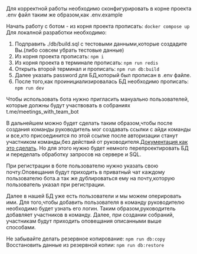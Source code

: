 Для корректной работы необходимо сконфигурировать в корне проекта .env файл таким же образом,как .env.example

Начать работу с ботом - из корня проекта прописать: `docker compose up`
Для локалной разработки необходимо:
1) Подправить ./db/build.sql с тестовыми данными,которые создадите Вы.(либо совсем убрать тестовые данные)
2) Из корня проекта прописать: `npm i`
3) Из корня проекта в терминале прописать: `npm run redis`
4) Открыть второй терминал и прописать: `npm run db:build`
5) Далее указать password для БД,который был прописан в .env файле.
6) После того,как проинициализировалась БД необходимо прописать: `npm run dev`

Чтобы использовать бота нужно пригласить мануально пользователей, которые должны будут участвовать в собраниях
t.me/meetings_with_team_bot

В дальнейшем можно будет сделать таким образом,чтобы после создания команды руководитель мог создавать ссылки с айди команды и все,кто присоединится по этой ссылке после авторизации станут участником команды,без действий от руководителя.[Документация как это сделать](https://core.telegram.org/bots/features#deep-linking). Но для этого нужно будет немного перепроектировать БД и переделать обработку запросов на сервере и SQL.

При регистрации в боте пользователю нужно указать свою почту.Оповещания будут приходить в приватный чат каждому пользователю бота.а так же дублироваться ему на почту,которую пользователь указал при регистрации. 

Далее в нашей БД уже есть пользователи и мы можем оперировать ими. Для того,чтобы добавить пользователя в команду руководителю необходимо будет узнать его логин. Таким образом,руководитель добавляет участников в команду. Далее, при создании собраний, участникам будут приходить оповещания описанными выше способами.

Не забывайте делать резервное копирование: `npm run db:copy`
Восстановить данные из резервной копии: `npm run db:restore`